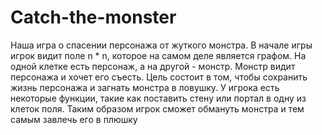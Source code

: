 # Catch-the-monster
Наша игра о спасении персонажа от жуткого монстра. В начале игры игрок видит поле n * n, которое на самом деле является графом. На одной клетке есть персонаж, а на другой - монстр. Монстр видит персонажа и хочет его съесть. Цель состоит в том, чтобы сохранить жизнь персонажа и загнать монстра в ловушку. У игрока есть некоторые функции, такие как поставить стену или портал в одну из клеток поля. Таким образом игрок сможет обмануть монстра и тем самым завлечь его  в плюшку
